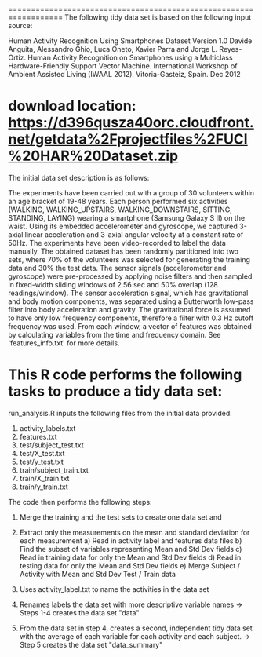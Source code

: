 ==================================================================
The following tidy data set is based on the following input source:

Human Activity Recognition Using Smartphones Dataset
Version 1.0
Davide Anguita, Alessandro Ghio, Luca Oneto, Xavier Parra and Jorge L. Reyes-Ortiz. Human Activity Recognition on Smartphones using a Multiclass Hardware-Friendly Support Vector Machine. International Workshop of Ambient Assisted Living (IWAAL 2012). Vitoria-Gasteiz, Spain. Dec 2012

download location: https://d396qusza40orc.cloudfront.net/getdata%2Fprojectfiles%2FUCI%20HAR%20Dataset.zip
==================================================================

The initial data set description is as follows:

The experiments have been carried out with a group of 30 volunteers within an age bracket of 19-48 years. Each person performed six activities (WALKING, WALKING_UPSTAIRS, WALKING_DOWNSTAIRS, SITTING, STANDING, LAYING) wearing a smartphone (Samsung Galaxy S II) on the waist. Using its embedded accelerometer and gyroscope, we captured 3-axial linear acceleration and 3-axial angular velocity at a constant rate of 50Hz. The experiments have been video-recorded to label the data manually. The obtained dataset has been randomly partitioned into two sets, where 70% of the volunteers was selected for generating the training data and 30% the test data. 
The sensor signals (accelerometer and gyroscope) were pre-processed by applying noise filters and then sampled in fixed-width sliding windows of 2.56 sec and 50% overlap (128 readings/window). The sensor acceleration signal, which has gravitational and body motion components, was separated using a Butterworth low-pass filter into body acceleration and gravity. The gravitational force is assumed to have only low frequency components, therefore a filter with 0.3 Hz cutoff frequency was used. From each window, a vector of features was obtained by calculating variables from the time and frequency domain. See 'features_info.txt' for more details. 


This R code performs the following tasks to produce a tidy data set:
==================================================================

run_analysis.R inputs the following files from the initial data provided:
1) activity_labels.txt
2) features.txt
3) test/subject_test.txt
4) test/X_test.txt
5) test/y_test.txt
6) train/subject_train.txt
7) train/X_train.txt
8) train/y_train.txt

The code then performs the following steps:

1) Merge the training and the test sets to create one data set and
2) Extract only the measurements on the mean and standard deviation for each measurement
    a) Read in activity label and features data files
    b) Find the subset of variables representing Mean and Std Dev fields
    c) Read in training data for only the Mean and Std Dev fields
    d) Read in testing data for only the Mean and Std Dev fields
    e) Merge Subject / Activity with Mean and Std Dev Test / Train data
3) Uses activity_label.txt to name the activities in the data set
4) Renames labels the data set with more descriptive variable names
-> Steps 1-4 creates the data set "data"

5) From the data set in step 4, creates a second, independent tidy data set with the average of each variable for each activity and each subject.
-> Step 5 creates the data set "data_summary"